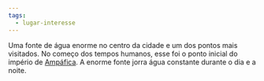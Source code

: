 ```yaml
---
tags:
  - lugar-interesse
---
```

Uma fonte de água enorme no centro da cidade e um dos pontos mais visitados. No começo dos tempos humanos, esse foi o ponto inicial do império de [Ampáfica](../index.md). A enorme fonte jorra água constante durante o dia e a noite.
